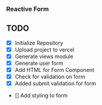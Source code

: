 ### Reactive Form

## TODO

- [x] Initialize Repository
- [x] Upload project to vercel
- [x] Generate views module
- [x] Generate user form
- [x] Add HTML for Form Component
- [x] Check for validation on form
- [x] Added submit validation for form
- [] Add styling to form